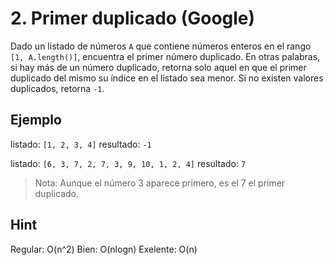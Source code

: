 # 2. Primer duplicado (Google)

Dado un listado de números `A` que contiene números enteros en el rango `[1, A.length()]`, encuentra el primer número duplicado.
En otras palabras, si hay más de un número duplicado, retorna solo aquel en que el primer duplicado del mismo su índice en el listado sea menor.
Si no existen valores duplicados, retorna `-1`.

## Ejemplo

listado: `[1, 2, 3, 4]`
resultado: `-1`

listado: `[6, 3, 7, 2, 7, 3, 9, 10, 1, 2, 4]`
resultado: `7`

> Nota: Aunque el número 3 aparece primero, es el 7 el primer duplicado.

## Hint

Regular: O(n^2)
Bien: O(nlogn)
Exelente: O(n) 
